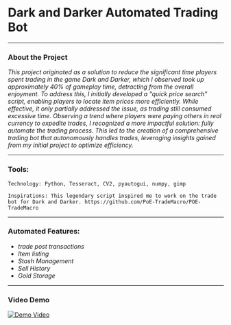 # **Dark and Darker Automated Trading Bot**
----------------------------------

 ### **About the Project** 

  *This project originated as a solution to reduce the significant time players spent trading in the game Dark and Darker, which I observed took up approximately 40% of gameplay time, detracting from the overall enjoyment. To address this, I initially developed a "quick price search" script, enabling players to locate item prices more efficiently. While effective, it only partially addressed the issue, as trading still consumed excessive time. Observing a trend where players were paying others in real currency to expedite trades, I recognized a more impactful solution: fully automate the trading process. This led to the creation of a comprehensive trading bot that autonomously handles trades, leveraging insights gained from my initial project to optimize efficiency.*

------------------------------------

### **Tools:**
    
    Technology: Python, Tesseract, CV2, pyautogui, numpy, gimp
    
    Inspirations: This legendary script inspired me to work on the trade bot for Dark and Darker. https://github.com/PoE-TradeMacro/POE-TradeMacro

------------------------------------
### **Automated Features:**

  * *trade post transactions*
  * *Item listing*
  * *Stash Management*
  * *Sell History*
  * *Gold Storage*

------------------------------------
### **Video Demo**

[![Demo Video](https://img.youtube.com/vi/rkwtHdzukq8/0.jpg)](https://www.youtube.com/watch?v=rkwtHdzukq8)




